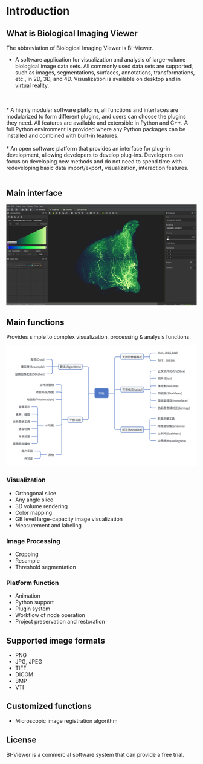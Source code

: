 # Introduction

## What is Biological Imaging Viewer

The abbreviation of Biological Imaging Viewer is BI-Viewer.

* A software application for visualization and analysis of large-volume biological image data sets. All commonly used data sets are supported, such as images, segmentations, surfaces, annotations, transformations, etc., in 2D, 3D, and 4D. Visualization is available on desktop and in virtual reality.
<br>
<br>
* A highly modular software platform, all functions and interfaces are modularized to form different plugins, and users can choose the plugins they need. All features are available and extensible in Python and C++. A full Python environment is provided where any Python packages can be installed and combined with built-in features.
<br>
<br>
* An open software platform that provides an interface for plug-in development, allowing developers to develop plug-ins. Developers can focus on developing new methods and do not need to spend time with redeveloping basic data import/export, visualization, interaction features.
<br>
<br>


## Main interface
![](../_static/images/main.png)

## Main functions

Provides simple to complex visualization, processing & analysis functions.

![](../_static/images/all.png)

### Visualization

* Orthogonal slice
* Any angle slice
* 3D volume rendering
* Color mapping
* GB level large-capacity image visualization
* Measurement and labeling
### Image Processing
* Cropping
* Resample
* Threshold segmentation
### Platform function

* Animation
* Python support
* Plugin system
* Workflow of node operation
* Project preservation and restoration

## Supported image formats

* PNG
* JPG, JPEG
* TIFF
* DICOM
* BMP
* VTI

## Customized functions

* Microscopic image registration algorithm

## License

BI-Viewer is a commercial software system that can provide a free trial.
